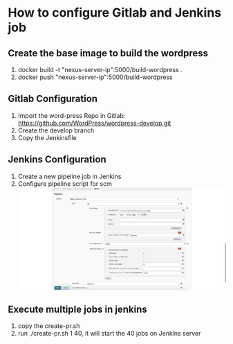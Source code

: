 # How to configure Gitlab and Jenkins job
## Create the base image to build the wordpress
1. docker build -t "nexus-server-ip":5000/build-wordpress .
2. docker push "nexus-server-ip":5000/build-wordpress  

## Gitlab Configuration
1. Import the word-press Repo in Gitlab:  https://github.com/WordPress/wordpress-develop.git
2. Create the develop branch
3. Copy the Jenkinsfile

## Jenkins Configuration
1. Create a new pipeline job in Jenkins
2. Configure pipeline script for scm
   ![](./jenkins-gitlab-settings.png?raw=true "Title")

## Execute multiple jobs in jenkins
1. copy the create-pr.sh
2. run ./create-pr.sh 1 40, it will start the 40 jobs on Jenkins server
  
